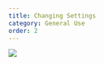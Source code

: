 ```yaml
---
title: Changing Settings
category: General Use
order: 2
---
```


![](//localhost:4000/cmac-formlabs/images/preheat.jpg)